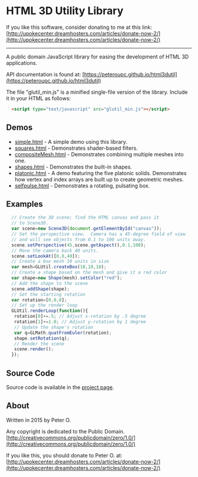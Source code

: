 HTML 3D Utility Library
====

If you like this software, consider donating to me at this link: [http://upokecenter.dreamhosters.com/articles/donate-now-2/](http://upokecenter.dreamhosters.com/articles/donate-now-2/)

----

A public domain JavaScript library for easing the development of HTML 3D applications.

API documentation is found at: [https://peteroupc.github.io/html3dutil](https://peteroupc.github.io/html3dutil)

The file "glutil_min.js" is a minified single-file version of the library.  Include it in your HTML
as follows:

```html
  <script type="text/javascript" src="glutil_min.js"></script>
```

Demos
---------
* [simple.html](https://peteroupc.github.io/html3dutil/simple.html) - A simple demo using this library.
* [squares.html](https://peteroupc.github.io/html3dutil/squares.html) - Demonstrates shader-based filters.
* [compositeMesh.html](https://peteroupc.github.io/html3dutil/compositeMesh.html) - Demonstrates
combining multiple meshes into one.
* [shapes.html](https://peteroupc.github.io/html3dutil/shapes.html) - Demonstrates
the built-in shapes.
* [platonic.html](https://peteroupc.github.io/html3dutil/platonic.html) - A demo featuring the five
platonic solids.  Demonstrates how vertex and index arrays are built up to create geometric meshes.
* [selfpulse.html](https://peteroupc.github.io/html3dutil/selfpulse.html) - Demonstrates
a rotating, pulsating box.

Examples
---------
```javascript
  // Create the 3D scene; find the HTML canvas and pass it
  // to Scene3D.
  var scene=new Scene3D(document.getElementById("canvas"));
  // Set the perspective view.  Camera has a 45-degree field of view
  // and will see objects from 0.1 to 100 units away.
  scene.setPerspective(45,scene.getAspect(),0.1,100);
  // Move the camera back 40 units.
  scene.setLookAt([0,0,40]);
  // Create a box mesh 10 units in size
  var mesh=GLUtil.createBox(10,10,10);
  // Create a shape based on the mesh and give it a red color
  var shape=new Shape(mesh).setColor("red");
  // Add the shape to the scene
  scene.addShape(shape);
  // Set the starting rotation
  var rotation=[0,0,0];
  // Set up the render loop
  GLUtil.renderLoop(function(){
   rotation[0]+=.5; // Adjust x-rotation by .5 degree
   rotation[1]+=1.0; // Adjust y-rotation by 1 degree
   // Update the shape's rotation
   var q=GLMath.quatFromEuler(rotation);
   shape.setRotation(q);
   // Render the scene
   scene.render();
  });
```

Source Code
---------
Source code is available in the [project page](https://github.com/peteroupc/html3dutil).

About
-----------

Written in 2015 by Peter O.

Any copyright is dedicated to the Public Domain.
[http://creativecommons.org/publicdomain/zero/1.0/](http://creativecommons.org/publicdomain/zero/1.0/)

If you like this, you should donate to Peter O.
at: [http://upokecenter.dreamhosters.com/articles/donate-now-2/](http://upokecenter.dreamhosters.com/articles/donate-now-2/)
